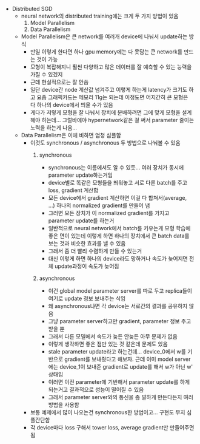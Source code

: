 - Distributed SGD
    - neural network의 distributed training에는 크게 두 가지 방법이 있음
        1. Model Parallelism
        1. Data Parallelism
    - Model Parallelism은 큰 network를 여러개 device에 나눠서 update하는 방식
        - 만일 이렇게 한다면 하나 gpu memory에는 다 못담는 큰 network를 만드는 것이 가능
        - 모형이 복잡해지니 훨씬 다양하고 많은 데이터를 잘 예측할 수 있는 능력을 가질 수 있겠지
        - 근데 현실적으로는 잘 안씀
        - 일단 device간 node 계산값 넘겨주고 이렇게 하는게 latency가 크기도 하고 요즘 그래픽카드는 메모리 11g는 되는데 이정도면 어지간히 큰 모형은 다 하나의 device에서 띄울 수가 있음
        - 게다가 저렇게 모형을 잘 나눠서 장치에 분배하려면 그에 맞게 모형을 설계해야 하는데... 그럴바에야 hypernetwork같은 걸 써서 parameter 줄이는 노력을 하는게 나음...
    - Data Parallelism은 이에 비하면 엄청 심플함
        - 이것도 synchronous / asynchronous 두 방법으로 나눠볼 수 있음
            1. synchronous
                - synchronous는 이름에서도 알 수 있듯... 여러 장치가 동시에 parameter update하는거임
                - device별로 똑같은 모형들을 띄워놓고 서로 다른 batch를 주고 loss, gradient 계산함
                - 모든 device에서 gradient 계산하면 이걸 다 합쳐서(average, ...) 하나의 normalized gradient를 만들어 냄
                - 그러면 모든 장치가 이 normalized gradient를 가지고 parameter update를 하는거
                - 일반적으로 neural network에서 batch를 키우는게 모형 학습에 좋은 면이 있는데 이렇게 하면 하나의 장치에서 큰 batch data를 보는 것과 비슷한 효과를 낼 수 있음
                - 그래서 좀 더 빨리 수렴하게 만들 수 있는거
                - 대신 이렇게 하면 하나의 device라도 망하거나 속도가 늦어지면 전체 update과정이 속도가 늦어짐
        
            1. asynchronous
                - 이건 global model parameter server를 따로 두고 replica들이 여기로 update 정보 보내주는 식임
                - 왜 asynchronous냐면 각 device는 서로간의 결과를 공유하지 않음
                - 그냥 parameter server하고만 gradient, parameter 정보 주고받을 뿐
                - 그래서 다른 모델에서 속도가 늦든 안늦든 아무 문제가 없음
                - 이렇게 생각하면 좋은 점만 있는 것 같은데 문제도 있음
                - stale parameter update라고 하는건데... device_0에서 w를 기반으로 gradient를 보내줬다고 해보자. 근데 이미 model server에는 device_1이 보내준 gradient로 update를 해서 w가 아닌 w' 상태임
                - 이러면 이전 parameter에 기반해서 parameter update를 하게 되는거고 결과적으로 성능이 떨어질 수 있음
                - 그래서 parameter server와의 통신을 좀 덜하게 만든다든지 여러 방법을 사용함
        - 보통 예제에서 많이 나오는건 synchronous한 방법이고... 구현도 무지 심플간단함
        - 각 device마다 loss 구해서 tower loss, average gradient만 만들어주면 됨
